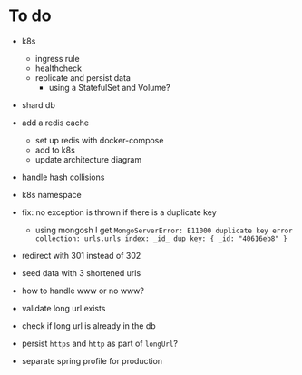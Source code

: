 # To do

- k8s
  - ingress rule
  - healthcheck
  - replicate and persist data
    - using a StatefulSet and Volume?

- shard db

- add a redis cache
  - set up redis with docker-compose
  - add to k8s
  - update architecture diagram

- handle hash collisions
- k8s namespace
- fix: no exception is thrown if there is a duplicate key
  - using mongosh I get `MongoServerError: E11000 duplicate key error collection: urls.urls index: _id_ dup key: { _id: "40616eb8" }`
- redirect with 301 instead of 302
- seed data with 3 shortened urls
- how to handle www or no www?
- validate long url exists
- check if long url is already in the db
- persist `https` and `http` as part of `longUrl`?
- separate spring profile for production
